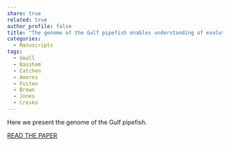 ```yaml
---
share: true
related: true
author_profile: false
title: "The genome of the Gulf pipefish enables understanding of evolutionary innovations"
categories:
  - Manuscripts
tags:
  - Small
  - Bassham
  - Catchen
  - Amores
  - Fuiten
  - Brown
  - Jones
  - Cresko
---
```


Here we present the genome of the Gulf pipefish.

[READ THE PAPER](https://genomebiology.biomedcentral.com/articles/10.1186/s13059-016-1126-6)

